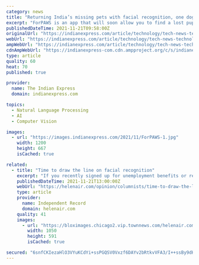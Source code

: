 ```yaml
---
category: news
title: "Returning India’s missing pets with facial recognition, one dog at a time"
excerpt: "ForPAWS is an app that will soon allow you to find a lost puppy's home using just your smartphone. Here's how it aims to make things easier for pet families down the road."
publishedDateTime: 2021-11-21T09:58:00Z
originalUrl: "https://indianexpress.com/article/technology/tech-news-technology/returning-indias-missing-pets-with-facial-recognition-one-dog-at-a-time-7633950/"
webUrl: "https://indianexpress.com/article/technology/tech-news-technology/returning-indias-missing-pets-with-facial-recognition-one-dog-at-a-time-7633950/"
ampWebUrl: "https://indianexpress.com/article/technology/tech-news-technology/returning-indias-missing-pets-with-facial-recognition-one-dog-at-a-time-7633950/lite/"
cdnAmpWebUrl: "https://indianexpress-com.cdn.ampproject.org/c/s/indianexpress.com/article/technology/tech-news-technology/returning-indias-missing-pets-with-facial-recognition-one-dog-at-a-time-7633950/lite/"
type: article
quality: 60
heat: 70
published: true

provider:
  name: The Indian Express
  domain: indianexpress.com

topics:
  - Natural Language Processing
  - AI
  - Computer Vision

images:
  - url: "https://images.indianexpress.com/2021/11/ForPAWS-1.jpg"
    width: 1200
    height: 667
    isCached: true

related:
  - title: "Time to draw the line on facial recognition"
    excerpt: "If you recently signed up for unemployment benefits or renewed your Montana driver’s license, your face is being logged into a facial recognition database and could be scanned countless times"
    publishedDateTime: 2021-11-21T13:00:00Z
    webUrl: "https://helenair.com/opinion/columnists/time-to-draw-the-line-on-facial-recognition/article_fad1aab2-2ca6-564a-b377-75dece1727ec.html"
    type: article
    provider:
      name: Independent Record
      domain: helenair.com
    quality: 41
    images:
      - url: "https://bloximages.chicago2.vip.townnews.com/helenair.com/content/tncms/assets/v3/editorial/7/cf/7cf7815e-1cb9-5e1e-b642-d52126a1f822/5fa1e87333c87.image.jpg?crop=1050%2C591%2C4%2C103&resize=1050%2C591&order=crop%2Cresize"
        width: 1050
        height: 591
        isCached: true

secured: "6snfCKIezaHlO3VYuKCdYi+ssPGQSV0Vxzf6DAYv2bRtkvVFA3/I++ssBy9dHLi9v7R4ZKtGwZqeD0/WmkUVODdNUZPEmJO0kBLLMQ7w/ao4ENbii25tkG+0UTYt85cYMFi12AWQaq9V4+1xiWo2QPiF4XmXIzVyQjMTb/gcavu/guwTkVADRmvtK4XkSRiaJ/gCAfmgkEYbrKdqnzfy2I7d+nOzlzMV2MA0fBH1dm/vqPw5T++19mRJ82Ta66c1OVu6qZ/t0+AVQghq2H/MB3fEH9hCUS6BPESBMxCQnzcBul2LQWkaXo3FjNdwgnvtSxIgYYVLd36O3JHLQCpLgzkLuAlEzXiv6vcu1TpstQU=;iyIzxoMaTZ8owVOxLKDrhQ=="
---
```


